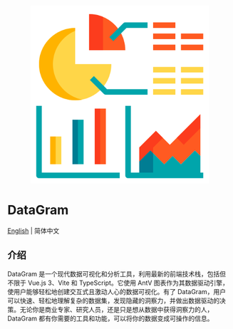 <p align='center'>
  <img src='./public/logo.png' alt='DataGram' height='400'/>
</p>

# DataGram

[English](README.md) | 简体中文

## 介绍

DataGram 是一个现代数据可视化和分析工具，利用最新的前端技术栈，包括但不限于 Vue.js 3、Vite 和 TypeScript。它使用 AntV 图表作为其数据驱动引擎，使用户能够轻松地创建交互式且激动人心的数据可视化。有了 DataGram，用户可以快速、轻松地理解复杂的数据集，发现隐藏的洞察力，并做出数据驱动的决策。无论你是商业专家、研究人员，还是只是想从数据中获得洞察力的人，DataGram 都有你需要的工具和功能，可以将你的数据变成可操作的信息。
